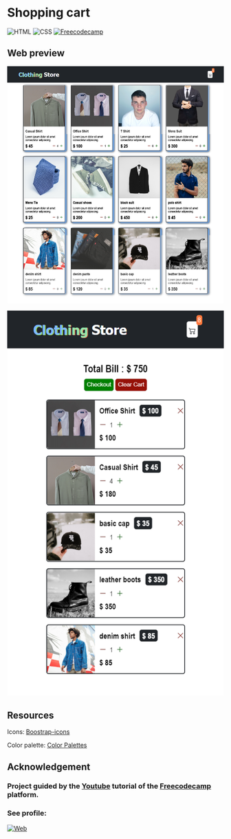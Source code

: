 # Shopping cart


![HTML](https://img.shields.io/badge/HTML-239120?style=for-the-badge&logo=html5&logoColor=white)
![CSS](https://img.shields.io/badge/CSS-239120?&style=for-the-badge&logo=css3&logoColor=white)
[![Freecodecamp](https://img.shields.io/badge/freecodecamp-27273D?style=for-the-badge&logo=freecodecamp&logoColor=white)](https://www.freecodecamp.org/)

## Web preview
![](./images/shopping-cart-desktop-view.png)

![](./images/card(500px).png)


## Resources
Icons: [Boostrap-icons](https://icons.getboostrap.com)

Color palette: [Color Palettes](https://coolors.co/palettes/trending)


## Acknowledgement
### Project guided by the [Youtube](https://www.youtube.com/watch?v=cT_ZYrS3tKc) tutorial of the [Freecodecamp](https://www.freecodecamp.org/) platform.
### See profile:
[![Web](https://img.shields.io/badge/GitHub-JoyShaheb-14a1f0?style=for-the-badge&logo=github&logoColor=white&labelColor=101010)](https://github.com/JoyShaheb)
